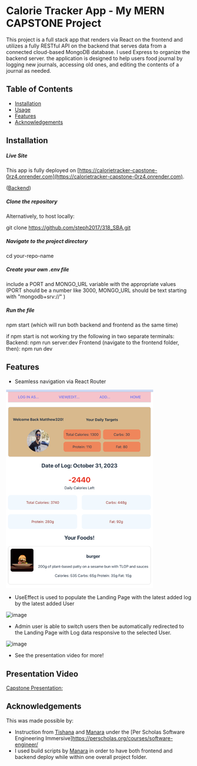 # Calorie Tracker App - My MERN CAPSTONE Project
This project is a full stack app that renders via React on the frontend and utilizes a fully RESTful API on the backend that serves data from a connected cloud-based MongoDB database. I used Express to organize the backend server. the application is designed to help users food journal by logging new journals, accessing old ones, and editing the contents of a journal as needed.

## Table of Contents
- [Installation](#installation)
- [Usage](#usage)
- [Features](#features)
- [Acknowledgements](#acknowledgements)
  
## Installation

##### Live Site
This app is fully deployed on [https://calorietracker-capstone-0rz4.onrender.com](https://calorietracker-capstone-0rz4.onrender.com).

\([Backend](https://calorietracker-capstone.onrender.com)\)

##### Clone the repository
Alternatively, to host locally:

git clone https://github.com/steph2017/318_SBA.git

##### Navigate to the project directory
cd your-repo-name

##### Create your own .env file
include a PORT and MONGO_URL variable with the appropriate values (PORT should be a number like 3000, MONGO_URL should be text starting with "mongodb+srv://" )

##### Run the file
npm start (which will run both backend and frontend as the same time)

if npm start is not working try the following in two separate terminals:
Backend: npm run server:dev
Frontend (navigate to the frontend folder, then): npm run dev


## Features

- Seamless navigation via React Router
<img width="400" alt="image" src="./utilities/landingpage.png">

- UseEffect is used to populate the Landing Page with the latest added log by the latest added User
<img width="500" alt="image" src="./utilities/SEED.png">

- Admin user is able to switch users then be automatically redirected to the Landing Page with Log data responsive to the selected User.
<img width="400" alt="image" src="./utilities/POST.png">

  
- See the presentation video for more!

## Presentation Video
[Capstone Presentation]();


## Acknowledgements
This was made possible by:
- Instruction from [Tishana](https://github.com/tishana) and [Manara](https://github.com/Manara-Ali) under the [Per Scholas Software Engineering Immersive]https://perscholas.org/courses/software-engineer/
- I used build scripts by [Manara](https://github.com/Manara-Ali) in order to have both frontend and backend deploy while within one overall project folder.